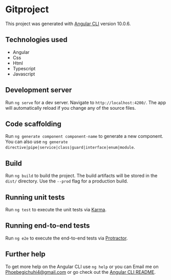 # Gitproject

This project was generated with [Angular CLI](https://github.com/angular/angular-cli) version 10.0.6.

##  Technologies used
* Angular 
* Css
* Html
*  Typescript
* Javascript


## Development server

Run `ng serve` for a dev server. Navigate to `http://localhost:4200/`. The app will automatically reload if you change any of the source files.

## Code scaffolding

Run `ng generate component component-name` to generate a new component. You can also use `ng generate directive|pipe|service|class|guard|interface|enum|module`.

## Build

Run `ng build` to build the project. The build artifacts will be stored in the `dist/` directory. Use the `--prod` flag for a production build.

## Running unit tests

Run `ng test` to execute the unit tests via [Karma](https://karma-runner.github.io).

## Running end-to-end tests

Run `ng e2e` to execute the end-to-end tests via [Protractor](http://www.protractortest.org/).

## Further help

To get more help on the Angular CLI use `ng help` or you can Email me on Phoebegichuhi4@gmail.com or  go check out the [Angular CLI README](https://github.com/angular/angular-cli/blob/master/README.md).
